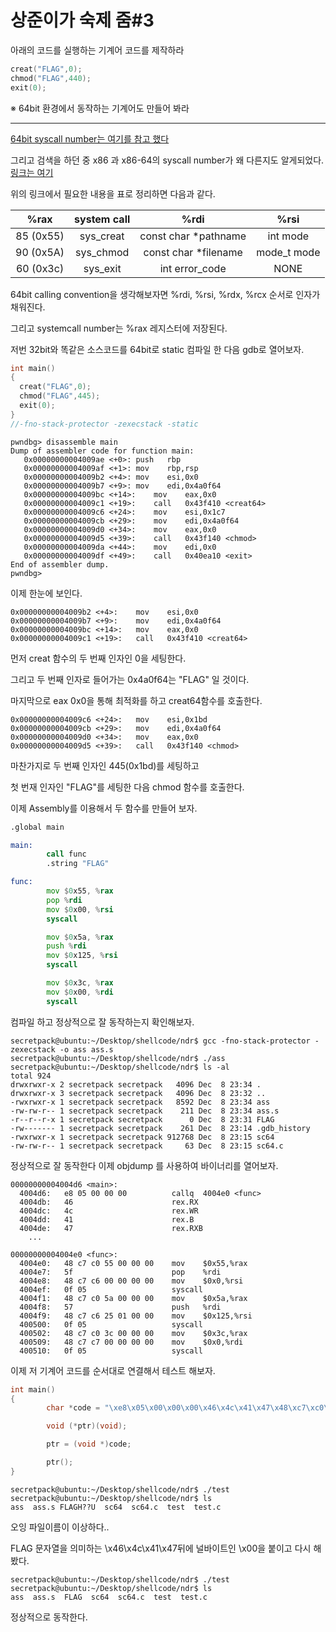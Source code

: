 # 상준이가 숙제 줌#3

아래의 코드를 실행하는 기계어 코드를 제작하라

```c
creat("FLAG",0);
chmod("FLAG",440);
exit(0);
```
※ 64bit 환경에서 동작하는 기계어도 만들어 봐라

---

[64bit syscall number는 여기를 참고 했다](http://blog.rchapman.org/posts/Linux_System_Call_Table_for_x86_64/)  

그리고 검색을 하던 중 x86 과 x86-64의 syscall number가 왜 다른지도 알게되었다.
[링크는 여기](https://unix.stackexchange.com/questions/338650/why-are-linux-system-call-numbers-in-x86-and-x86-64-different)

위의 링크에서 필요한 내용을 표로 정리하면 다음과 같다.

| %rax | system call | %rdi | %rsi |
|:--------:|:--------:|:--------:|:--------:|
|85 (0x55)| sys_creat | const char *pathname | int mode |
|90 (0x5A)| sys_chmod | const char *filename | mode_t mode |
|60 (0x3c)| sys_exit | int error_code | NONE |

64bit calling convention을 생각해보자면 %rdi, %rsi, %rdx, %rcx 순서로 인자가 채워진다.

그리고 systemcall number는 %rax 레지스터에 저장된다.

저번 32bit와 똑같은 소스코드를 64bit로 static 컴파일 한 다음 gdb로 열어보자.

```c
int main()
{
  creat("FLAG",0);
  chmod("FLAG",445);
  exit(0);
}
//-fno-stack-protector -zexecstack -static
```

```
pwndbg> disassemble main
Dump of assembler code for function main:
   0x00000000004009ae <+0>:	push   rbp
   0x00000000004009af <+1>:	mov    rbp,rsp
   0x00000000004009b2 <+4>:	mov    esi,0x0
   0x00000000004009b7 <+9>:	mov    edi,0x4a0f64
   0x00000000004009bc <+14>:	mov    eax,0x0
   0x00000000004009c1 <+19>:	call   0x43f410 <creat64>
   0x00000000004009c6 <+24>:	mov    esi,0x1c7
   0x00000000004009cb <+29>:	mov    edi,0x4a0f64
   0x00000000004009d0 <+34>:	mov    eax,0x0
   0x00000000004009d5 <+39>:	call   0x43f140 <chmod>
   0x00000000004009da <+44>:	mov    edi,0x0
   0x00000000004009df <+49>:	call   0x40ea10 <exit>
End of assembler dump.
pwndbg>
```
이제 한눈에 보인다.
```
0x00000000004009b2 <+4>:	mov    esi,0x0
0x00000000004009b7 <+9>:	mov    edi,0x4a0f64
0x00000000004009bc <+14>:	mov    eax,0x0
0x00000000004009c1 <+19>:	call   0x43f410 <creat64>
```
먼저 creat 함수의 두 번째 인자인 0을 세팅한다.

그리고 두 번째 인자로 들어가는 0x4a0f64는 "FLAG" 일 것이다.

마지막으로 eax 0x0을 통해 최적화를 하고 creat64함수를 호출한다.

```
0x00000000004009c6 <+24>:	mov    esi,0x1bd
0x00000000004009cb <+29>:	mov    edi,0x4a0f64
0x00000000004009d0 <+34>:	mov    eax,0x0
0x00000000004009d5 <+39>:	call   0x43f140 <chmod>
```
마찬가지로 두 번째 인자인 445(0x1bd)를 세팅하고

첫 번재 인자인 "FLAG"를 세팅한 다음 chmod 함수를 호출한다.

이제 Assembly를 이용해서 두 함수를 만들어 보자.

```asm
.global main

main:
        call func
        .string "FLAG"

func:
        mov $0x55, %rax
        pop %rdi
        mov $0x00, %rsi
        syscall

        mov $0x5a, %rax
        push %rdi
        mov $0x125, %rsi
        syscall

        mov $0x3c, %rax
        mov $0x00, %rdi
        syscall
```

컴파일 하고 정상적으로 잘 동작하는지 확인해보자.

```
secretpack@ubuntu:~/Desktop/shellcode/ndr$ gcc -fno-stack-protector -zexecstack -o ass ass.s
secretpack@ubuntu:~/Desktop/shellcode/ndr$ ./ass
secretpack@ubuntu:~/Desktop/shellcode/ndr$ ls -al
total 924
drwxrwxr-x 2 secretpack secretpack   4096 Dec  8 23:34 .
drwxrwxr-x 3 secretpack secretpack   4096 Dec  8 23:32 ..
-rwxrwxr-x 1 secretpack secretpack   8592 Dec  8 23:34 ass
-rw-rw-r-- 1 secretpack secretpack    211 Dec  8 23:34 ass.s
-r--r--r-x 1 secretpack secretpack      0 Dec  8 23:31 FLAG
-rw------- 1 secretpack secretpack    261 Dec  8 23:14 .gdb_history
-rwxrwxr-x 1 secretpack secretpack 912768 Dec  8 23:15 sc64
-rw-rw-r-- 1 secretpack secretpack     63 Dec  8 23:15 sc64.c
```

정상적으로 잘 동작한다 이제 objdump 를 사용하여 바이너리를 열어보자.

```
00000000004004d6 <main>:
  4004d6:	e8 05 00 00 00       	callq  4004e0 <func>
  4004db:	46                   	rex.RX
  4004dc:	4c                   	rex.WR
  4004dd:	41                   	rex.B
  4004de:	47                   	rex.RXB
	...

00000000004004e0 <func>:
  4004e0:	48 c7 c0 55 00 00 00 	mov    $0x55,%rax
  4004e7:	5f                   	pop    %rdi
  4004e8:	48 c7 c6 00 00 00 00 	mov    $0x0,%rsi
  4004ef:	0f 05                	syscall
  4004f1:	48 c7 c0 5a 00 00 00 	mov    $0x5a,%rax
  4004f8:	57                   	push   %rdi
  4004f9:	48 c7 c6 25 01 00 00 	mov    $0x125,%rsi
  400500:	0f 05                	syscall
  400502:	48 c7 c0 3c 00 00 00 	mov    $0x3c,%rax
  400509:	48 c7 c7 00 00 00 00 	mov    $0x0,%rdi
  400510:	0f 05                	syscall
```

이제 저 기계어 코드를 순서대로 연결해서 테스트 해보자.

```c
int main()
{
        char *code = "\xe8\x05\x00\x00\x00\x46\x4c\x41\x47\x48\xc7\xc0\x55\x00\x00\x00\x5f\x48\xc7\xc6\x00\x00\x00\x00\x0f\x05\x48\xc7\xc0\x5a\x00\x00\x00\x57\x48\xc7\xc6\x25\x01\x00\x00\x0f\x05\x48\xc7\xc0\x3c\x00\x00\x00\x48\xc7\xc7\x00\x00\x00\x00\x0f\x05"

        void (*ptr)(void);

        ptr = (void *)code;

        ptr();
}
```
```
secretpack@ubuntu:~/Desktop/shellcode/ndr$ ./test
secretpack@ubuntu:~/Desktop/shellcode/ndr$ ls
ass  ass.s FLAGH??U  sc64  sc64.c  test  test.c
```
오잉 파일이름이 이상하다..

FLAG 문자열을 의미하는 \x46\x4c\x41\x47뒤에 널바이트인 \x00을 붙이고 다시 해봤다.

```
secretpack@ubuntu:~/Desktop/shellcode/ndr$ ./test
secretpack@ubuntu:~/Desktop/shellcode/ndr$ ls
ass  ass.s  FLAG  sc64  sc64.c  test  test.c
```

정상적으로 동작한다.
